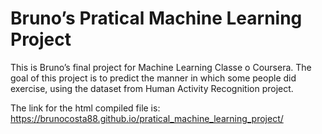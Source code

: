 # Bruno’s Pratical Machine Learning Project

This is Bruno’s final project for Machine Learning Classe o Coursera. The goal of this project is to predict the manner in which some people did exercise, using the dataset from Human Activity Recognition project.

The link for the html compiled file is: https://brunocosta88.github.io/pratical_machine_learning_project/
